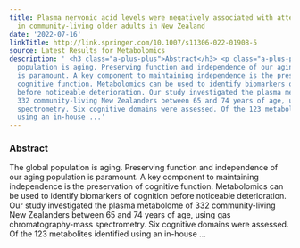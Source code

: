 ```yaml
---
title: Plasma nervonic acid levels were negatively associated with attention levels
  in community-living older adults in New Zealand
date: '2022-07-16'
linkTitle: http://link.springer.com/10.1007/s11306-022-01908-5
source: Latest Results for Metabolomics
description: ' <h3 class="a-plus-plus">Abstract</h3> <p class="a-plus-plus">The global
  population is aging. Preserving function and independence of our aging population
  is paramount. A key component to maintaining independence is the preservation of
  cognitive function. Metabolomics can be used to identify biomarkers of cognition
  before noticeable deterioration. Our study investigated the plasma metabolome of
  332 community-living New Zealanders between 65 and 74 years of age, using gas chromatography-mass
  spectrometry. Six cognitive domains were assessed. Of the 123 metabolites identified
  using an in-house ...'
---
```

 <h3 class="a-plus-plus">Abstract</h3> <p class="a-plus-plus">The global population is aging. Preserving function and independence of our aging population is paramount. A key component to maintaining independence is the preservation of cognitive function. Metabolomics can be used to identify biomarkers of cognition before noticeable deterioration. Our study investigated the plasma metabolome of 332 community-living New Zealanders between 65 and 74 years of age, using gas chromatography-mass spectrometry. Six cognitive domains were assessed. Of the 123 metabolites identified using an in-house ...